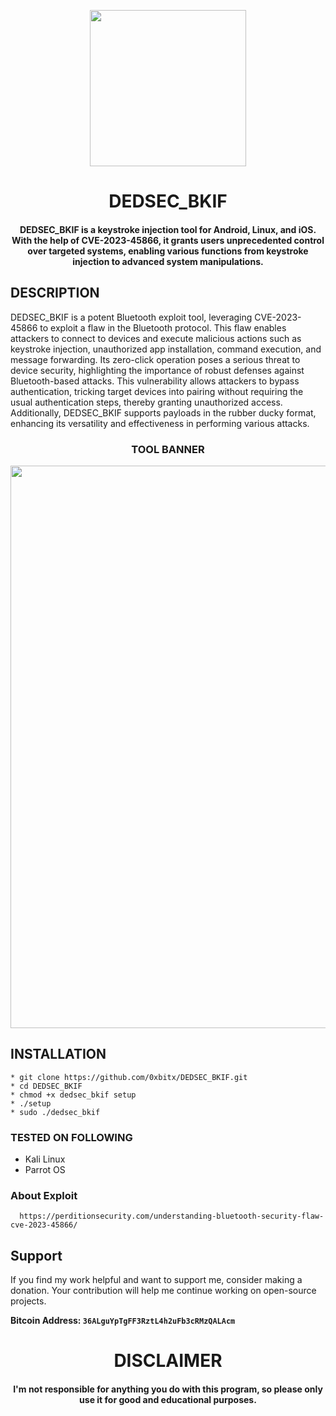 
<p align="center">
<img src="https://cdn-icons-png.flaticon.com/512/6716/6716366.png", width="250", height="250">
</p>

<h1 align="center"> DEDSEC_BKIF</h1>
<h4 align="center">DEDSEC_BKIF is a keystroke injection tool for Android, Linux, and iOS. With the help of CVE-2023-45866, it grants users unprecedented control over targeted systems, enabling various functions from keystroke injection to advanced system manipulations.</h4>

## DESCRIPTION
DEDSEC_BKIF is a potent Bluetooth exploit tool, leveraging CVE-2023-45866 to exploit a flaw in the Bluetooth protocol. This flaw enables attackers to connect to devices and execute malicious actions such as keystroke injection, unauthorized app installation, command execution, and message forwarding. Its zero-click operation poses a serious threat to device security, highlighting the importance of robust defenses against Bluetooth-based attacks. This vulnerability allows attackers to bypass authentication, tricking target devices into pairing without requiring the usual authentication steps, thereby granting unauthorized access. Additionally, DEDSEC_BKIF supports payloads in the rubber ducky format, enhancing its versatility and effectiveness in performing various attacks.

<h3 align="center"> TOOL BANNER </h3>
<p align="center">
<img src="https://github.com/0xbitx/DEDSEC_BLUEHID/blob/main/banner.png", width="900", height="900">
</p>

## INSTALLATION 
    * git clone https://github.com/0xbitx/DEDSEC_BKIF.git
    * cd DEDSEC_BKIF
    * chmod +x dedsec_bkif setup
    * ./setup
    * sudo ./dedsec_bkif
    

### TESTED ON FOLLOWING
* Kali Linux 
* Parrot OS 

### About Exploit
      https://perditionsecurity.com/understanding-bluetooth-security-flaw-cve-2023-45866/
      
## Support

If you find my work helpful and want to support me, consider making a donation. Your contribution will help me continue working on open-source projects.

**Bitcoin Address: `36ALguYpTgFF3RztL4h2uFb3cRMzQALAcm`**

<h1 align="center"> DISCLAIMER </h1>

<h4 align="center">I'm not responsible for anything you do with this program, so please only use it for good and educational purposes. </h4>
